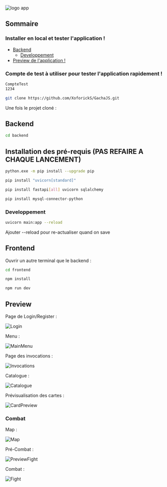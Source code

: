 ![logo app](https://github.com/XoforickS/GachaJS/assets/89140908/7606adfe-5cfb-4fa6-b586-0abe7cb8b409)

## Sommaire
 ### Installer en local et tester l'application !
 
 - [Backend](#backend)
   - [Developpement](#developpement)
 - [Preview de l'application !](#preview)


### Compte de test à utiliser pour tester l'application rapidement !

```sh
CompteTest
1234
```

```sh
git clone https://github.com/XoforickS/GachaJS.git
```

Une fois le projet cloné :

## Backend

```sh
cd backend
```

## Installation des pré-requis (PAS REFAIRE A CHAQUE LANCEMENT)

```sh
python.exe -m pip install --upgrade pip
```

```sh
pip install "uvicorn[standard]"
```

```sh
pip install fastapi[all] uvicorn sqlalchemy
```

```sh
pip install mysql-connector-python
```

### Developpement

```sh
uvicorn main:app --reload
```
Ajouter --reload pour re-actualiser quand on save  

## Frontend

Ouvrir un autre terminal que le backend : 

```sh
cd frontend
```

```sh
npm install
```

```sh
npm run dev
```


## Preview

Page de Login/Register : 

![Login](https://github.com/XoforickS/GachaJS/assets/89140908/e58eea0a-dc6b-4d90-b409-e9ebad1c9cbd)

Menu :

![MainMenu](https://github.com/XoforickS/GachaJS/assets/89140908/75f1ce64-54d6-4184-ba24-fbdb11506cbb)

Page des invocations :

![Invocations](https://github.com/XoforickS/GachaJS/assets/89140908/a21707f0-c4f9-44dc-9c4f-69041b75da1b)

Catalogue :

![Catalogue](https://github.com/XoforickS/GachaJS/assets/89140908/c038488e-7b7a-4220-b7c3-e8ccabd56701)

Prévisualisation des cartes : 

![CardPreview](https://github.com/XoforickS/GachaJS/assets/89140908/038613bd-4220-4e61-83fe-cc799c149a1e)

### Combat

Map : 

![Map](https://github.com/XoforickS/GachaJS/assets/89140908/6416d099-99a9-4c06-95f8-6bdcc181cf76)

Pré-Combat : 

![PreviewFight](https://github.com/XoforickS/GachaJS/assets/89140908/2321aab7-b77d-4453-9822-4bda5798016c)

Combat :

![Fight](https://github.com/XoforickS/GachaJS/assets/89140908/102f5d12-6a9a-4ae3-8a71-a1ab975fe99b)
